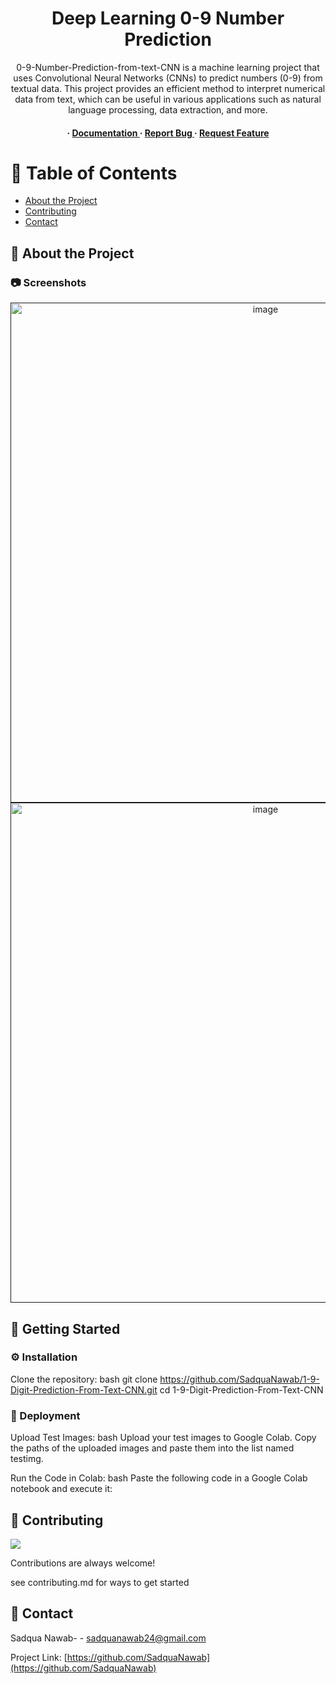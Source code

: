 <div align='center'>

<h1>Deep Learning 0-9 Number Prediction</h1>
<p>0-9-Number-Prediction-from-text-CNN is a machine learning project that uses Convolutional Neural Networks (CNNs) to predict numbers (0-9) from textual data. This project provides an efficient method to interpret numerical data from text, which can be useful in various applications such as natural language processing, data extraction, and more.</p>

<h4> <span> · </span> <a href="https://github.com/SadquaNawab/1-9-Digit-Prediction-From-Text-CNN/blob/master/README.md"> Documentation </a> <span> · </span> <a href="https://github.com/SadquaNawab/1-9-Digit-Prediction-From-Text-CNN/issues"> Report Bug </a> <span> · </span> <a href="https://github.com/SadquaNawab/1-9-Digit-Prediction-From-Text-CNN/issues"> Request Feature </a> </h4>


</div>

# :notebook_with_decorative_cover: Table of Contents

- [About the Project](#star2-about-the-project)
- [Contributing](#wave-contributing)
- [Contact](#handshake-contact)


## :star2: About the Project

### :camera: Screenshots
<div align="center"> <a href=""><img src="https://i.postimg.cc/HsYPz3Wp/Screenshot-19.png" alt='image' width='800'/></a> </div>
<div align="center"> <a href=""><img src="https://i.postimg.cc/44m5B3jS/Screenshot-20.png" alt='image' width='800'/></a> </div>



## :toolbox: Getting Started

### :gear: Installation

Clone the repository:
bash
git clone https://github.com/SadquaNawab/1-9-Digit-Prediction-From-Text-CNN.git cd 1-9-Digit-Prediction-From-Text-CNN



### :triangular_flag_on_post: Deployment

Upload Test Images:
bash
Upload your test images to Google Colab. Copy the paths of the uploaded images and paste them into the list named testimg.

Run the Code in Colab:
bash
Paste the following code in a Google Colab notebook and execute it:



## :wave: Contributing

<a href="https://github.com/SadquaNawab/graphs/contributors"> <img src="https://contrib.rocks/image?repo=Louis3797/awesome-readme-template" /> </a>

Contributions are always welcome!

see contributing.md for ways to get started

## :handshake: Contact

Sadqua Nawab- - sadquanawab24@gmail.com

Project Link: [https://github.com/SadquaNawab](https://github.com/SadquaNawab)
